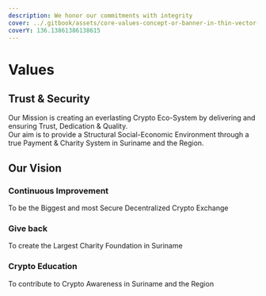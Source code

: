 ```yaml
---
description: We honor our commitments with integrity
cover: ../.gitbook/assets/core-values-concept-or-banner-in-thin-vector-23485977.jpg
coverY: 136.13861386138615
---
```


# Values

## Trust & Security

Our Mission is creating an everlasting Crypto Eco-System by delivering and ensuring Trust, Dedication & Quality. \
Our aim is to provide a Structural Social-Economic Environment through a true Payment & Charity System in Suriname and the Region.

## Our Vision

### Continuous Improvement

To be the Biggest and most Secure Decentralized Crypto Exchange

### Give back

To create the Largest Charity Foundation in Suriname

### Crypto Education

To contribute to Crypto Awareness in Suriname and the Region

